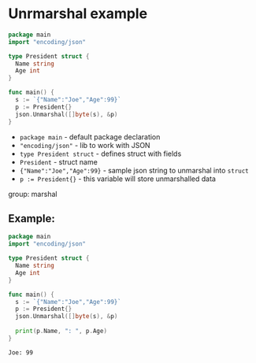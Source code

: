 # Unrmarshal example

```go
package main
import "encoding/json"

type President struct {
  Name string
  Age int
}

func main() {
  s := `{"Name":"Joe","Age":99}`
  p := President{}
  json.Unmarshal([]byte(s), &p)
}
```

- `package main` - default package declaration
- `"encoding/json"` - lib to work with JSON
- `type President struct` - defines struct with fields
- `President` - struct name
- `{"Name":"Joe","Age":99}` - sample json string to unmarshal into `struct`
- `p := President{}` - this variable will store unmarshalled data

group: marshal

## Example: 
```go
package main
import "encoding/json"

type President struct {
  Name string
  Age int
}

func main() {
  s := `{"Name":"Joe","Age":99}`
  p := President{}
  json.Unmarshal([]byte(s), &p)
  
  print(p.Name, ": ", p.Age)
}
```
```
Joe: 99
```

